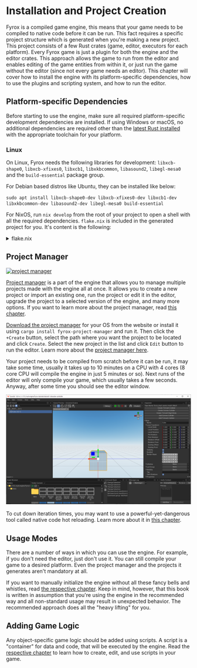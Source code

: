 # Installation and Project Creation

Fyrox is a compiled game engine, this means that your game needs to be compiled to native code before it can be run.
This fact requires a specific project structure which is generated when you're making a new project. This project
consists of a few Rust crates (game, editor, executors for each platform). Every Fyrox game is just a plugin for both
the engine and the editor crates. This approach allows the game to run from the editor and enables editing of the game
entities from within it, or just run the game without the editor (since not every game needs an editor). This chapter
will cover how to install the engine with its platform-specific dependencies, how to use the plugins and scripting
system, and how to run the editor.

## Platform-specific Dependencies

Before starting to use the engine, make sure all required platform-specific development dependencies are installed. If
using Windows or macOS, no additional dependencies are required other than
the [latest Rust installed](https://rustup.rs) with the appropriate toolchain for your platform.

### Linux

On Linux, Fyrox needs the following libraries for development: `libxcb-shape0`, `libxcb-xfixes0`, `libxcb1`,
`libxkbcommon`, `libasound2`, `libegl-mesa0` and the `build-essential` package group.

For Debian based distros like Ubuntu, they can be installed like below:

```shell
sudo apt install libxcb-shape0-dev libxcb-xfixes0-dev libxcb1-dev libxkbcommon-dev libasound2-dev libegl-mesa0 build-essential
```

For NixOS, run `nix develop` from the root of your project to open a shell with all the required dependencies.
`flake.nix` is included in the generated project for you. It's content is the following:

<details>
<summary>flake.nix</summary>

```nix
{
  inputs = {
    nixpkgs.url = "github:nixos/nixpkgs/nixos-unstable";
    rust-overlay = {
      url = "github:oxalica/rust-overlay";
      inputs.nixpkgs.follows = "nixpkgs";
    };
  };

  outputs = {
    nixpkgs,
    rust-overlay,
    ...
  }:
  let
    overlays = [
      (import rust-overlay)
    ];

    systems = [
      "x86_64-linux"
      "aarch64-linux"
    ];

    forAllSystems = f:
      nixpkgs.lib.genAttrs systems
      (system: f { pkgs = import nixpkgs { inherit system overlays; }; });
  in
  {
    devShells = forAllSystems ({ pkgs }: with pkgs; {
      default = mkShell rec {
        buildInputs = [
          rust-bin.stable.latest.default

          pkg-config
          xorg.libxcb
          alsa-lib
          wayland
          libxkbcommon
          libGL
        ];
        LD_LIBRARY_PATH = "${lib.makeLibraryPath buildInputs}";
      };
    });
  };
}
```

</details>

## Project Manager

[![project manager](https://fyrox.rs/assets/0.36/project_manager.png)](https://fyrox.rs/download.html)

[Project manager](https://fyrox.rs/download.html) is a part of the engine that allows you to manage multiple projects made with the engine all at once.
It allows you to create a new project or import an existing one, run the project or edit it in the editor,
upgrade the project to a selected version of the engine, and many more options. If you want to learn more about
the project manager, read [this chapter](project_manager.md).

[Download the project manager](https://fyrox.rs/download.html) for your OS from the website or install it using
`cargo install fyrox-project-manager` and run it.
Then click the `+Create` button, select the path where you want the project to be located and click `Create`. Select the
new project in the list and click `Edit` button to run the editor. Learn more about
the [project manager here](project_manager.md).

Your project needs to be compiled from scratch before it can be run, it may take some time, usually it takes up to 10
minutes on a CPU with 4 cores (8 core CPU will compile the engine in just 5 minutes or so). Next runs of the editor will
only compile your game, which usually takes a few seconds. Anyway, after some time you should see the editor window.

![editor](editor.png)

To cut down iteration times, you may want to use a powerful-yet-dangerous tool called native code hot reloading.
Learn more about it in [this chapter](hot_reloading.md).

## Usage Modes

There are a number of ways in which you can use the engine. For example, if you don't need the editor, just don't
use it. You can still compile your game to a desired platform. Even the project manager and the projects it 
generates aren't mandatory at all. 

If you want to manually initialize the engine without all these fancy bells and whistles, read 
[the respective chapter](../engine/manual_initialization.md). Keep in mind, however, that this book is written
in assumption that you're using the engine in the recommended way and all non-standard usage may result in
unexpected behavior. The recommended approach does all the "heavy lifting" for you.

## Adding Game Logic

Any object-specific game logic should be added using scripts. A script is a "container" for data and code, that will be
executed by the engine. Read the [respective chapter](../scripting/scripting.md) to learn how to create, edit, and use scripts
in your game.
